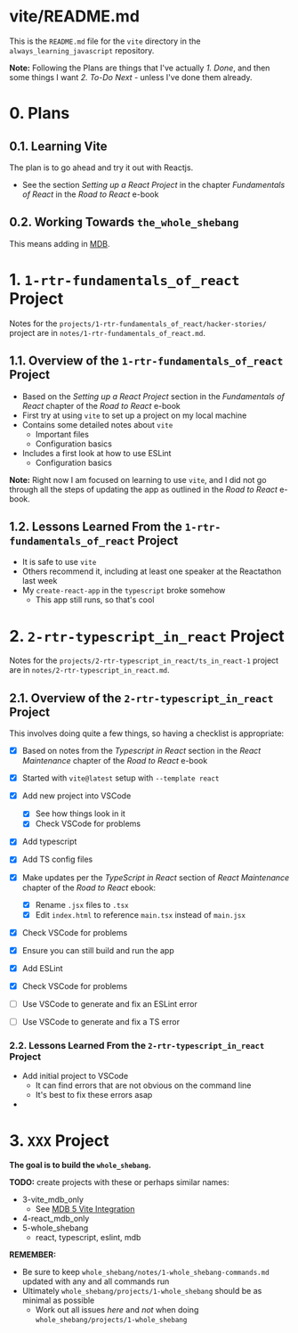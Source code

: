 
# vite/README.md

This is the `README.md` file for the `vite` directory in the `always_learning_javascript` repository.

**Note:** Following the Plans are things that I've actually *1. Done*, and then some things I want *2. To-Do Next* -
unless I've done them already.

# 0. Plans

## 0.1. Learning Vite

The plan is to go ahead and try it out with Reactjs.

- See the section *Setting up a React Project* in the chapter *Fundamentals of React* in the *Road to React* e-book

## 0.2. Working Towards `the_whole_shebang`

This means adding in [MDB](https://mdbootstrap.com).


# 1. `1-rtr-fundamentals_of_react` Project

Notes for the `projects/1-rtr-fundamentals_of_react/hacker-stories/` project are in
`notes/1-rtr-fundamentals_of_react.md`.

## 1.1. Overview of the `1-rtr-fundamentals_of_react` Project

- Based on the *Setting up a React Project* section in the *Fundamentals of React* chapter of the *Road to React* e-book
- First try at using `vite` to set up a project on my local machine
- Contains some detailed notes about `vite`
  - Important files
  - Configuration basics
- Includes a first look at how to use ESLint
  - Configuration basics

**Note:** Right now I am focused on learning to use `vite`, and I did not go through all the steps of updating the app as
outlined in the *Road to React* e-book.

## 1.2. Lessons Learned From the `1-rtr-fundamentals_of_react` Project

- It is safe to use `vite`
- Others recommend it, including at least one speaker at the Reactathon last week
- My `create-react-app` in the `typescript` broke somehow
  - This app still runs, so that's cool


# 2. `2-rtr-typescript_in_react` Project

Notes for the `projects/2-rtr-typescript_in_react/ts_in_react-1` project are in
`notes/2-rtr-typescript_in_react.md`.

## 2.1. Overview of the `2-rtr-typescript_in_react` Project

This involves doing quite a few things, so having a checklist is appropriate:

- [x] Based on notes from the *Typescript in React* section in the *React Maintenance* chapter of the *Road to React* e-book
- [x] Started with `vite@latest` setup with `--template react`
- [x] Add new project into VSCode
  - [x] See how things look in it
  - [x] Check VSCode for problems
- [x] Add typescript
- [x] Add TS config files
- [x] Make updates per the *TypeScript in React* section of *React Maintenance* chapter of the *Road to React* ebook:
  - [x] Rename `.jsx` files to `.tsx`
  - [x] Edit `index.html` to reference `main.tsx` instead of `main.jsx`
- [x] Check VSCode for problems
- [x] Ensure you can still build and run the app
- [x] Add ESLint
- [x] Check VSCode for problems
- [ ] Use VSCode to generate and fix an ESLint error
- [ ] Use VSCode to generate and fix a TS error


### 2.2. Lessons Learned From the `2-rtr-typescript_in_react` Project

- Add initial project to VSCode
  - It can find errors that are not obvious on the command line
  - It's best to fix these errors asap
- 


# 3. `XXX` Project

**The goal is to build the `whole_shebang`.**

**TODO:** create projects with these or perhaps similar names:

- 3-vite_mdb_only
  - See [MDB 5 Vite Integration](https://mdbootstrap.com/docs/standard/getting-started/vite-integration/)
- 4-react_mdb_only
- 5-whole_shebang
  - react, typescript, eslint, mdb

**REMEMBER:**

- Be sure to keep `whole_shebang/notes/1-whole_shebang-commands.md` updated with any and all commands run
- Ultimately `whole_shebang/projects/1-whole_shebang` should be as minimal as possible
  - Work out all issues *here* and *not* when doing `whole_shebang/projects/1-whole_shebang`

